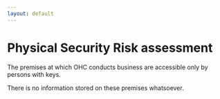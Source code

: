 ```yaml
---
layout: default
---
```

# Physical Security Risk assessment

The premises at which OHC conducts business are accessible only by persons with keys.

There is no information stored on these premises whatsoever.
